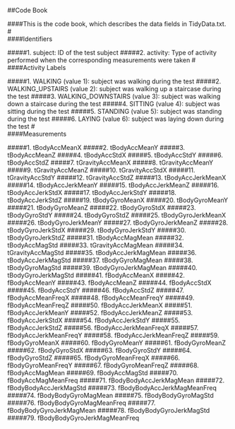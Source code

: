 ##Code Book

####This is the code book, which describes the data fields in TidyData.txt.
#<br />
####Identifiers

#####1. subject: ID of the test subject
#####2. activity: Type of activity performed when the corresponding measurements were taken
#<br />
####Activity Labels

#####1. WALKING (value 1): subject was walking during the test
#####2. WALKING_UPSTAIRS (value 2): subject was walking up a staircase during the test
#####3. WALKING_DOWNSTAIRS (value 3): subject was walking down a staircase during the test
#####4. SITTING (value 4): subject was sitting during the test
#####5. STANDING (value 5): subject was standing during the test
#####6. LAYING (value 6): subject was laying down during the test
#<br />
####Measurements

#####1. tBodyAccMeanX
#####2. tBodyAccMeanY
#####3. tBodyAccMeanZ
#####4. tBodyAccStdX
#####5. tBodyAccStdY
#####6. tBodyAccStdZ
#####7. tGravityAccMeanX
#####8. tGravityAccMeanY
#####9. tGravityAccMeanZ
#####10. tGravityAccStdX
#####11. tGravityAccStdY
#####12. tGravityAccStdZ
#####13. tBodyAccJerkMeanX
#####14. tBodyAccJerkMeanY
#####15. tBodyAccJerkMeanZ
#####16. tBodyAccJerkStdX
#####17. tBodyAccJerkStdY
#####18. tBodyAccJerkStdZ
#####19. tBodyGyroMeanX
#####20. tBodyGyroMeanY
#####21. tBodyGyroMeanZ
#####22. tBodyGyroStdX
#####23. tBodyGyroStdY
#####24. tBodyGyroStdZ
#####25. tBodyGyroJerkMeanX
#####26. tBodyGyroJerkMeanY
#####27. tBodyGyroJerkMeanZ
#####28. tBodyGyroJerkStdX
#####29. tBodyGyroJerkStdY
#####30. tBodyGyroJerkStdZ
#####31. tBodyAccMagMean
#####32. tBodyAccMagStd
#####33. tGravityAccMagMean
#####34. tGravityAccMagStd
#####35. tBodyAccJerkMagMean
#####36. tBodyAccJerkMagStd
#####37. tBodyGyroMagMean
#####38. tBodyGyroMagStd
#####39. tBodyGyroJerkMagMean
#####40. tBodyGyroJerkMagStd
#####41. fBodyAccMeanX
#####42. fBodyAccMeanY
#####43. fBodyAccMeanZ
#####44. fBodyAccStdX
#####45. fBodyAccStdY
#####46. fBodyAccStdZ
#####47. fBodyAccMeanFreqX
#####48. fBodyAccMeanFreqY
#####49. fBodyAccMeanFreqZ
#####50. fBodyAccJerkMeanX
#####51. fBodyAccJerkMeanY
#####52. fBodyAccJerkMeanZ
#####53. fBodyAccJerkStdX
#####54. fBodyAccJerkStdY
#####55. fBodyAccJerkStdZ
#####56. fBodyAccJerkMeanFreqX
#####57. fBodyAccJerkMeanFreqY
#####58. fBodyAccJerkMeanFreqZ
#####59. fBodyGyroMeanX
#####60. fBodyGyroMeanY
#####61. fBodyGyroMeanZ
#####62. fBodyGyroStdX
#####63. fBodyGyroStdY
#####64. fBodyGyroStdZ
#####65. fBodyGyroMeanFreqX
#####66. fBodyGyroMeanFreqY
#####67. fBodyGyroMeanFreqZ
#####68. fBodyAccMagMean
#####69. fBodyAccMagStd
#####70. fBodyAccMagMeanFreq
#####71. fBodyBodyAccJerkMagMean
#####72. fBodyBodyAccJerkMagStd
#####73. fBodyBodyAccJerkMagMeanFreq
#####74. fBodyBodyGyroMagMean
#####75. fBodyBodyGyroMagStd
#####76. fBodyBodyGyroMagMeanFreq
#####77. fBodyBodyGyroJerkMagMean
#####78. fBodyBodyGyroJerkMagStd
#####79. fBodyBodyGyroJerkMagMeanFreq